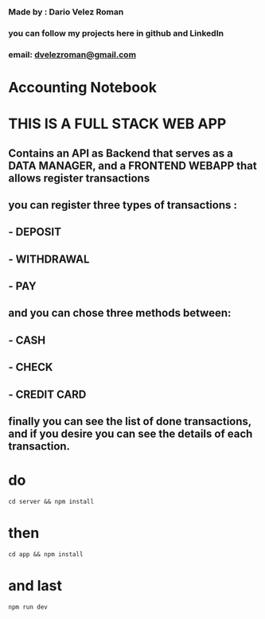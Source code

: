### Made by : Dario Velez Roman

### you can follow my projects here in github and LinkedIn

### email: dvelezroman@gmail.com

# Accounting Notebook

# THIS IS A FULL STACK WEB APP

## Contains an API as Backend that serves as a DATA MANAGER, and a FRONTEND WEBAPP that allows register transactions

## you can register three types of transactions :

## - DEPOSIT

## - WITHDRAWAL

## - PAY

## and you can chose three methods between:

## - CASH

## - CHECK

## - CREDIT CARD

## finally you can see the list of done transactions, and if you desire you can see the details of each transaction.

# do

`cd server && npm install`

# then

`cd app && npm install`

# and last

`npm run dev`
